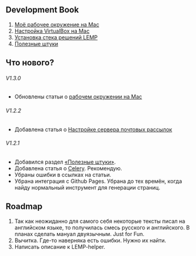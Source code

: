 ## Development Book

1. [Моё рабочее окружение на Mac](./OSX/README.md)
2. [Настройка VirtualBox на Mac](./VirtualBox/README.md)
3. [Установка стека решений LEMP](./LEMP/README.md)
4. [Полезные штуки](./UsefulThings/README.md)


## Что нового?

###### V1.3.0
- Обновлены статьи о [рабочем окружении на Mac](./OSX/README.md)

###### V1.2.2
- Добавлена статья о [Настройке сервера почтовых рассылок](./UsefulThings/MailServerSettings.md)

###### V1.2.1

- Добавился раздел [«Полезные штуки»](./UsefulThings/README.md).
- Добавлена статья о [Celery](./UsefulThings/Celery.md). Рекомендую.
- Убраны ошибки в ссылках на статьи.
- Убрана интеграция с Github Pages. Убрана до тех времён, когда найду нормальный инструмент для генерации страниц.

## Roadmap

1. Так как неожиданно для самого себя некоторые тексты писал на английском языке, то получилась смесь русского и английского. В планах сделать мануал двуязычным. Just for Fun.
2. Вычитка. Где-то наверняка есть ошибки. Нужно их найти.
3. Написать описание к LEMP-helper.
